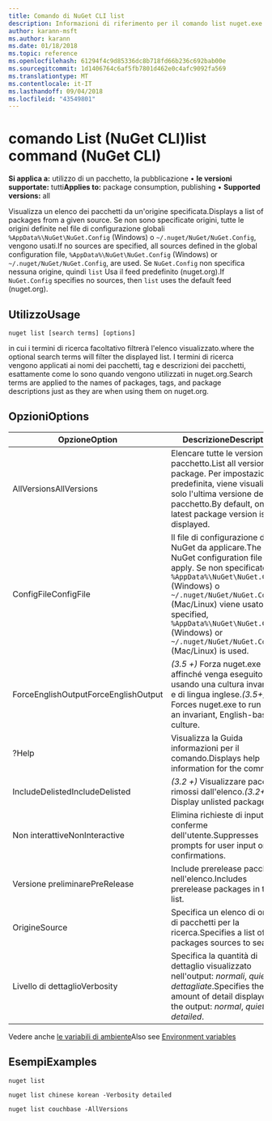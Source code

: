 ```yaml
---
title: Comando di NuGet CLI list
description: Informazioni di riferimento per il comando list nuget.exe
author: karann-msft
ms.author: karann
ms.date: 01/18/2018
ms.topic: reference
ms.openlocfilehash: 61294f4c9d85336dc8b718fd66b236c692bab00e
ms.sourcegitcommit: 1d1406764c6af5fb7801d462e0c4afc9092fa569
ms.translationtype: MT
ms.contentlocale: it-IT
ms.lasthandoff: 09/04/2018
ms.locfileid: "43549801"
---
```

# <a name="list-command-nuget-cli"></a><span data-ttu-id="cb0bd-103">comando List (NuGet CLI)</span><span class="sxs-lookup"><span data-stu-id="cb0bd-103">list command (NuGet CLI)</span></span>

<span data-ttu-id="cb0bd-104">**Si applica a:** utilizzo di un pacchetto, la pubblicazione &bullet; **le versioni supportate:** tutti</span><span class="sxs-lookup"><span data-stu-id="cb0bd-104">**Applies to:** package consumption, publishing &bullet; **Supported versions:** all</span></span>

<span data-ttu-id="cb0bd-105">Visualizza un elenco dei pacchetti da un'origine specificata.</span><span class="sxs-lookup"><span data-stu-id="cb0bd-105">Displays a list of packages from a given source.</span></span> <span data-ttu-id="cb0bd-106">Se non sono specificate origini, tutte le origini definite nel file di configurazione globali `%AppData%\NuGet\NuGet.Config` (Windows) o `~/.nuget/NuGet/NuGet.Config`, vengono usati.</span><span class="sxs-lookup"><span data-stu-id="cb0bd-106">If no sources are specified, all sources defined in the global configuration file, `%AppData%\NuGet\NuGet.Config` (Windows) or `~/.nuget/NuGet/NuGet.Config`, are used.</span></span> <span data-ttu-id="cb0bd-107">Se `NuGet.Config` non specifica nessuna origine, quindi `list` Usa il feed predefinito (nuget.org).</span><span class="sxs-lookup"><span data-stu-id="cb0bd-107">If `NuGet.Config` specifies no sources, then `list` uses the default feed (nuget.org).</span></span>

## <a name="usage"></a><span data-ttu-id="cb0bd-108">Utilizzo</span><span class="sxs-lookup"><span data-stu-id="cb0bd-108">Usage</span></span>

```cli
nuget list [search terms] [options]
```

<span data-ttu-id="cb0bd-109">in cui i termini di ricerca facoltativo filtrerà l'elenco visualizzato.</span><span class="sxs-lookup"><span data-stu-id="cb0bd-109">where the optional search terms will filter the displayed list.</span></span> <span data-ttu-id="cb0bd-110">I termini di ricerca vengono applicati ai nomi dei pacchetti, tag e descrizioni dei pacchetti, esattamente come lo sono quando vengono utilizzati in nuget.org.</span><span class="sxs-lookup"><span data-stu-id="cb0bd-110">Search terms are applied to the names of packages, tags, and package descriptions just as they are when using them on nuget.org.</span></span>

## <a name="options"></a><span data-ttu-id="cb0bd-111">Opzioni</span><span class="sxs-lookup"><span data-stu-id="cb0bd-111">Options</span></span>

| <span data-ttu-id="cb0bd-112">Opzione</span><span class="sxs-lookup"><span data-stu-id="cb0bd-112">Option</span></span> | <span data-ttu-id="cb0bd-113">Descrizione</span><span class="sxs-lookup"><span data-stu-id="cb0bd-113">Description</span></span> |
| --- | --- |
| <span data-ttu-id="cb0bd-114">AllVersions</span><span class="sxs-lookup"><span data-stu-id="cb0bd-114">AllVersions</span></span> | <span data-ttu-id="cb0bd-115">Elencare tutte le versioni di un pacchetto.</span><span class="sxs-lookup"><span data-stu-id="cb0bd-115">List all versions of a package.</span></span> <span data-ttu-id="cb0bd-116">Per impostazione predefinita, viene visualizzato solo l'ultima versione del pacchetto.</span><span class="sxs-lookup"><span data-stu-id="cb0bd-116">By default, only the latest package version is displayed.</span></span> |
| <span data-ttu-id="cb0bd-117">ConfigFile</span><span class="sxs-lookup"><span data-stu-id="cb0bd-117">ConfigFile</span></span> | <span data-ttu-id="cb0bd-118">Il file di configurazione di NuGet da applicare.</span><span class="sxs-lookup"><span data-stu-id="cb0bd-118">The NuGet configuration file to apply.</span></span> <span data-ttu-id="cb0bd-119">Se non specificato, `%AppData%\NuGet\NuGet.Config` (Windows) o `~/.nuget/NuGet/NuGet.Config` (Mac/Linux) viene usato.</span><span class="sxs-lookup"><span data-stu-id="cb0bd-119">If not specified, `%AppData%\NuGet\NuGet.Config` (Windows) or `~/.nuget/NuGet/NuGet.Config` (Mac/Linux) is used.</span></span>|
| <span data-ttu-id="cb0bd-120">ForceEnglishOutput</span><span class="sxs-lookup"><span data-stu-id="cb0bd-120">ForceEnglishOutput</span></span> | <span data-ttu-id="cb0bd-121">*(3.5 +)*  Forza nuget.exe affinché venga eseguito usando una cultura invariante e di lingua inglese.</span><span class="sxs-lookup"><span data-stu-id="cb0bd-121">*(3.5+)* Forces nuget.exe to run using an invariant, English-based culture.</span></span> |
| <span data-ttu-id="cb0bd-122">?</span><span class="sxs-lookup"><span data-stu-id="cb0bd-122">Help</span></span> | <span data-ttu-id="cb0bd-123">Visualizza la Guida informazioni per il comando.</span><span class="sxs-lookup"><span data-stu-id="cb0bd-123">Displays help information for the command.</span></span> |
| <span data-ttu-id="cb0bd-124">IncludeDelisted</span><span class="sxs-lookup"><span data-stu-id="cb0bd-124">IncludeDelisted</span></span> | <span data-ttu-id="cb0bd-125">*(3.2 +)*  Visualizzare pacchetti rimossi dall'elenco.</span><span class="sxs-lookup"><span data-stu-id="cb0bd-125">*(3.2+)* Display unlisted packages.</span></span> |
| <span data-ttu-id="cb0bd-126">Non interattive</span><span class="sxs-lookup"><span data-stu-id="cb0bd-126">NonInteractive</span></span> | <span data-ttu-id="cb0bd-127">Elimina richieste di input o conferme dell'utente.</span><span class="sxs-lookup"><span data-stu-id="cb0bd-127">Suppresses prompts for user input or confirmations.</span></span> |
| <span data-ttu-id="cb0bd-128">Versione preliminare</span><span class="sxs-lookup"><span data-stu-id="cb0bd-128">PreRelease</span></span> | <span data-ttu-id="cb0bd-129">Include prerelease pacchetti nell'elenco.</span><span class="sxs-lookup"><span data-stu-id="cb0bd-129">Includes prerelease packages in the list.</span></span> |
| <span data-ttu-id="cb0bd-130">Origine</span><span class="sxs-lookup"><span data-stu-id="cb0bd-130">Source</span></span> | <span data-ttu-id="cb0bd-131">Specifica un elenco di origini di pacchetti per la ricerca.</span><span class="sxs-lookup"><span data-stu-id="cb0bd-131">Specifies a list of packages sources to search.</span></span> |
| <span data-ttu-id="cb0bd-132">Livello di dettaglio</span><span class="sxs-lookup"><span data-stu-id="cb0bd-132">Verbosity</span></span> | <span data-ttu-id="cb0bd-133">Specifica la quantità di dettaglio visualizzato nell'output: *normali*, *quiet*, *dettagliate*.</span><span class="sxs-lookup"><span data-stu-id="cb0bd-133">Specifies the amount of detail displayed in the output: *normal*, *quiet*, *detailed*.</span></span> |

<span data-ttu-id="cb0bd-134">Vedere anche [le variabili di ambiente](cli-ref-environment-variables.md)</span><span class="sxs-lookup"><span data-stu-id="cb0bd-134">Also see [Environment variables](cli-ref-environment-variables.md)</span></span>

## <a name="examples"></a><span data-ttu-id="cb0bd-135">Esempi</span><span class="sxs-lookup"><span data-stu-id="cb0bd-135">Examples</span></span>

```cli
nuget list

nuget list chinese korean -Verbosity detailed

nuget list couchbase -AllVersions
```
